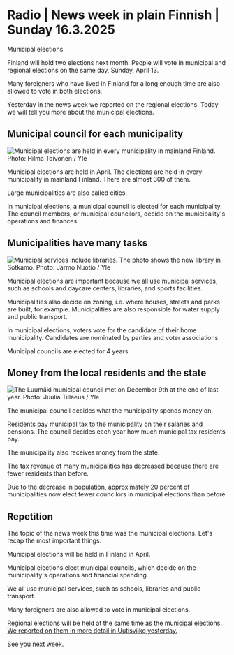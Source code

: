 # Radio \| News week in plain Finnish \| Sunday 16.3.2025

Municipal elections

Finland will hold two elections next month. People will vote in municipal and regional elections on the same day, Sunday, April 13.

Many foreigners who have lived in Finland for a long enough time are also allowed to vote in both elections.

Yesterday in the news week we reported on the regional elections. Today we will tell you more about the municipal elections.

## Municipal council for each municipality

![Municipal elections are held in every municipality in mainland Finland. Photo: Hilma Toivonen / Yle](https://images.cdn.yle.fi/image/upload/c_crop,h_3078,w_5472,x_0,y_325/ar_1.777777777777777,c_fill,g_faces,h_431,w_767/dpr_1.0/q_auto:eco/f_auto/fl_lossy/v1623228511/39-81810560c07b80a7d3f)

Municipal elections are held in April. The elections are held in every municipality in mainland Finland. There are almost 300 of them.

Large municipalities are also called cities.

In municipal elections, a municipal council is elected for each municipality. The council members, or municipal councilors, decide on the municipality's operations and finances.

## Municipalities have many tasks

![Municipal services include libraries. The photo shows the new library in Sotkamo. Photo: Jarmo Nuotio / Yle](https://images.cdn.yle.fi/image/upload/c_crop,h_3078,w_5472,x_0,y_332/ar_1.777777777777777,c_fill,g_faces,h_431,w_767/dpr_1.0/q_auto:eco/f_auto/fl_lossy/v1737474987/39-1409736678fc00b90442)

Municipal elections are important because we all use municipal services, such as schools and daycare centers, libraries, and sports facilities.

Municipalities also decide on zoning, i.e. where houses, streets and parks are built, for example. Municipalities are also responsible for water supply and public transport.

In municipal elections, voters vote for the candidate of their home municipality. Candidates are nominated by parties and voter associations.

Municipal councils are elected for 4 years.

## Money from the local residents and the state

![The Luumäki municipal council met on December 9th at the end of last year. Photo: Juulia Tillaeus / Yle](https://images.cdn.yle.fi/image/upload/c_crop,h_2078,w_3709,x_0,y_0/ar_1.777777777777777,c_fill,g_faces,h_431,w_767/dpr_1.0/q_auto:eco/f_auto/fl_lossy/v1733763142/39-139256267571fc44b983)

The municipal council decides what the municipality spends money on.

Residents pay municipal tax to the municipality on their salaries and pensions. The council decides each year how much municipal tax residents pay.

The municipality also receives money from the state.

The tax revenue of many municipalities has decreased because there are fewer residents than before.

Due to the decrease in population, approximately 20 percent of municipalities now elect fewer councilors in municipal elections than before.

## Repetition

The topic of the news week this time was the municipal elections. Let's recap the most important things.

Municipal elections will be held in Finland in April.

Municipal elections elect municipal councils, which decide on the municipality's operations and financial spending.

We all use municipal services, such as schools, libraries and public transport.

Many foreigners are also allowed to vote in municipal elections.

Regional elections will be held at the same time as the municipal elections. [We reported on them in more detail in Uutisviiko yesterday.](https://yle.fi/a/74-20145950)

See you next week.

